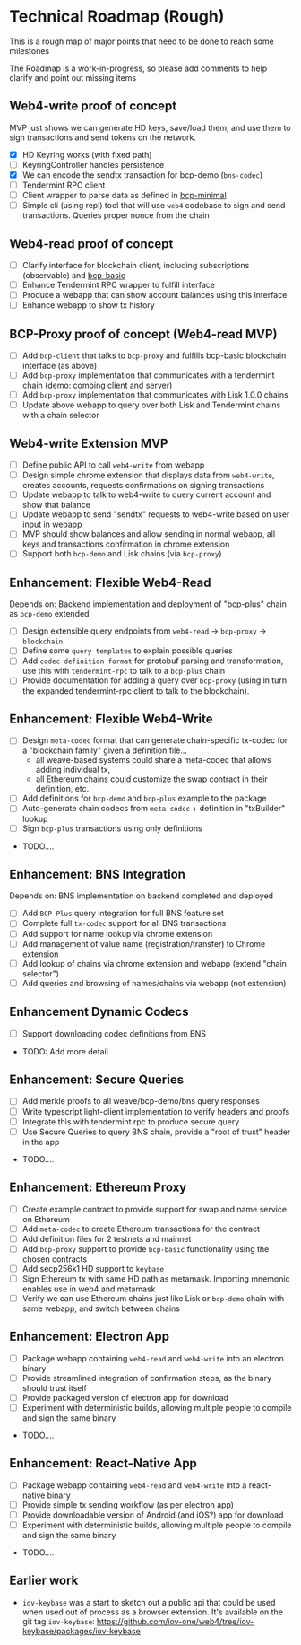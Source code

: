 # Technical Roadmap (Rough)

This is a rough map of major points that need to be done to reach
some milestones

The Roadmap is a work-in-progress, so please add comments to help clarify and point out missing items

## Web4-write proof of concept

MVP just shows we can generate HD keys, save/load them, and use them to sign transactions and send tokens on the network.

- [x] HD Keyring works (with fixed path)
- [ ] KeyringController handles persistence
- [x] We can encode the sendtx transaction for bcp-demo (`bns-codec`)
- [ ] Tendermint RPC client
- [ ] Client wrapper to parse data as defined in [bcp-minimal](https://github.com/iov-one/bcp-spec/blob/master/library/web4/rpc/README.md#bcp-minimal)
- [ ] Simple cli (using repl) tool that will use `web4` codebase to sign and send transactions. Queries proper nonce from the chain

## Web4-read proof of concept

- [ ] Clarify interface for blockchain client, including subscriptions (observable) and [bcp-basic](https://github.com/iov-one/bcp-spec/blob/master/library/web4/rpc/README.md#bcp-basic)
- [ ] Enhance Tendermint RPC wrapper to fulfill interface
- [ ] Produce a webapp that can show account balances using this interface
- [ ] Enhance webapp to show tx history

## BCP-Proxy proof of concept (Web4-read MVP)

- [ ] Add `bcp-client` that talks to `bcp-proxy` and fulfills bcp-basic blockchain interface (as above)
- [ ] Add `bcp-proxy` implementation that communicates with a tendermint chain (demo: combing client and server)
- [ ] Add `bcp-proxy` implementation that communicates with Lisk 1.0.0 chains
- [ ] Update above webapp to query over both Lisk and Tendermint chains with a chain selector

## Web4-write Extension MVP

- [ ] Define public API to call `web4-write` from webapp
- [ ] Design simple chrome extension that displays data from `web4-write`, creates accounts, requests confirmations on signing transactions
- [ ] Update webapp to talk to web4-write to query current account and show that balance
- [ ] Update webapp to send "sendtx" requests to web4-write based on user input in webapp
- [ ] MVP should show balances and allow sending in normal webapp, all keys and transactions confirmation in chrome extension
- [ ] Support both `bcp-demo` and Lisk chains (via `bcp-proxy`)

## Enhancement: Flexible Web4-Read
Depends on: Backend implementation and deployment of "bcp-plus" chain as `bcp-demo` extended

- [ ] Design extensible query endpoints from `web4-read` -> `bcp-proxy` -> `blockchain`
- [ ] Define some `query templates` to explain possible queries
- [ ] Add `codec definition format` for protobuf parsing and transformation, use this with `tendermint-rpc` to talk to a `bcp-plus` chain
- [ ] Provide documentation for adding a query over `bcp-proxy` (using in turn the expanded tendermint-rpc client to talk to the blockchain).

## Enhancement: Flexible Web4-Write

- [ ] Design `meta-codec` format that can generate chain-specific tx-codec for a "blockchain family" given a definition file...
  - all weave-based systems could share a meta-codec that allows adding individual tx,
  - all Ethereum chains could customize the swap contract in their definition, etc.
- [ ] Add definitions for `bcp-demo` and `bcp-plus` example to the package
- [ ] Auto-generate chain codecs from `meta-codec` + definition in "txBuilder" lookup
- [ ] Sign `bcp-plus` transactions using only definitions
- TODO....

## Enhancement: BNS Integration
Depends on: BNS implementation on backend completed and deployed

- [ ] Add `BCP-Plus` query integration for full BNS feature set
- [ ] Complete full `tx-codec` support for all BNS transactions
- [ ] Add support for name lookup via chrome extension
- [ ] Add management of value name (registration/transfer) to Chrome extension
- [ ] Add lookup of chains via chrome extension and webapp (extend "chain selector")
- [ ] Add queries and browsing of names/chains via webapp (not extension)

## Enhancement Dynamic Codecs

- [ ] Support downloading codec definitions from BNS
- TODO: Add more detail

## Enhancement: Secure Queries

- [ ] Add merkle proofs to all weave/bcp-demo/bns query responses
- [ ] Write typescript light-client implementation to verify headers and proofs
- [ ] Integrate this with tendermint rpc to produce secure query
- [ ] Use Secure Queries to query BNS chain, provide a "root of trust" header in the app
- TODO....

## Enhancement: Ethereum Proxy

- [ ] Create example contract to provide support for swap and name service on Ethereum
- [ ] Add `meta-codec` to create Ethereum transactions for the contract
- [ ] Add definition files for 2 testnets and mainnet
- [ ] Add `bcp-proxy` support to provide `bcp-basic` functionality using the chosen contracts
- [ ] Add secp256k1 HD support to `keybase`
- [ ] Sign Ethereum tx with same HD path as metamask. Importing mnemonic enables use in web4 and metamask
- [ ] Verify we can use Ethereum chains just like Lisk or `bcp-demo` chain with same webapp, and switch between chains

## Enhancement: Electron App

- [ ] Package webapp containing `web4-read` and `web4-write` into an  electron binary
- [ ] Provide streamlined integration of confirmation steps, as the binary should trust itself
- [ ] Provide packaged version of electron app for download
- [ ] Experiment with deterministic builds, allowing multiple people to compile and sign the same binary
- TODO....

## Enhancement: React-Native App

- [ ] Package webapp containing `web4-read` and `web4-write` into a react-native binary
- [ ] Provide simple tx sending workflow (as per electron app)
- [ ] Provide downloadable version of Android (and iOS?) app for download
- [ ] Experiment with deterministic builds, allowing multiple people to compile and sign the same binary
- TODO....

## Earlier work

* `iov-keybase` was a start to sketch out a public api that could be used when used out of process
  as a browser extension.
  It's available on the git tag `iov-keybase`: https://github.com/iov-one/web4/tree/iov-keybase/packages/iov-keybase
